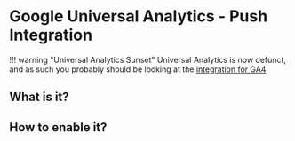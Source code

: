 # Google Universal Analytics - Push Integration

!!! warning "Universal Analytics Sunset"
    Universal Analytics is now defunct, and as such you probably should be looking at the [integration for GA4](../google-analytics-4)

## What is it?

## How to enable it?

